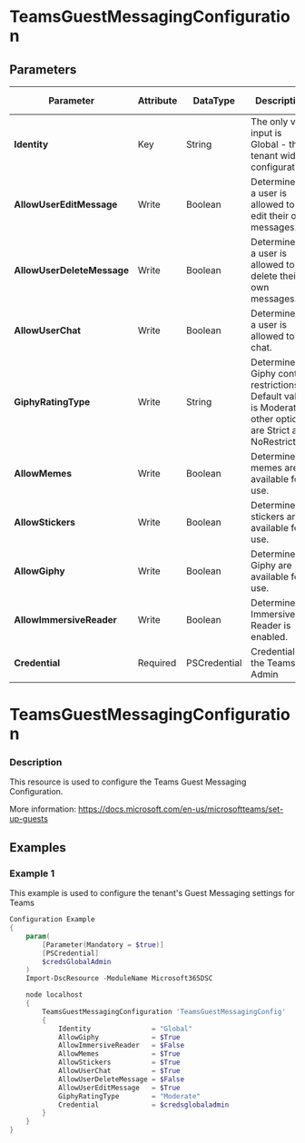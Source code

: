 ﻿# TeamsGuestMessagingConfiguration

## Parameters

| Parameter | Attribute | DataType | Description | Allowed Values |
| --- | --- | --- | --- | --- |
| **Identity** | Key | String | The only valid input is Global - the tenant wide configuration |Global|
| **AllowUserEditMessage** | Write | Boolean | Determines if a user is allowed to edit their own messages. ||
| **AllowUserDeleteMessage** | Write | Boolean | Determines if a user is allowed to delete their own messages. ||
| **AllowUserChat** | Write | Boolean | Determines if a user is allowed to chat. ||
| **GiphyRatingType** | Write | String | Determines Giphy content restrictions. Default value is Moderate, other options are Strict and NoRestriction. |Moderate, Strict, NoRestriction|
| **AllowMemes** | Write | Boolean | Determines if memes are available for use. ||
| **AllowStickers** | Write | Boolean | Determines if stickers are available for use. ||
| **AllowGiphy** | Write | Boolean | Determines if Giphy are available for use. ||
| **AllowImmersiveReader** | Write | Boolean | Determines if Immersive Reader is enabled. ||
| **Credential** | Required | PSCredential | Credentials of the Teams Admin ||

# TeamsGuestMessagingConfiguration

### Description

This resource is used to configure the Teams Guest Messaging Configuration.

More information: https://docs.microsoft.com/en-us/microsoftteams/set-up-guests

## Examples

### Example 1

This example is used to configure the tenant's Guest Messaging settings for Teams

```powershell
Configuration Example
{
    param(
        [Parameter(Mandatory = $true)]
        [PSCredential]
        $credsGlobalAdmin
    )
    Import-DscResource -ModuleName Microsoft365DSC

    node localhost
    {
        TeamsGuestMessagingConfiguration 'TeamsGuestMessagingConfig'
        {
            Identity               = "Global"
            AllowGiphy             = $True
            AllowImmersiveReader   = $False
            AllowMemes             = $True
            AllowStickers          = $True
            AllowUserChat          = $True
            AllowUserDeleteMessage = $False
            AllowUserEditMessage   = $True
            GiphyRatingType        = "Moderate"
            Credential             = $credsglobaladmin
        }
    }
}
```

